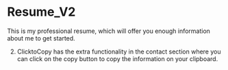 # Resume_V2
This is my professional resume, which will offer you enough information about me to get started.

2. ClicktoCopy has the extra functionality in the contact section where you can click on the copy button to copy the information on your clipboard.
